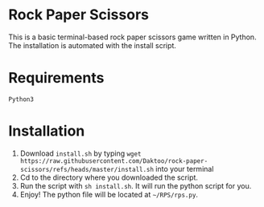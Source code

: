 # Rock Paper Scissors

This is a basic terminal-based rock paper scissors game written in Python.
The installation is automated with the install script.

# Requirements
`Python3`

# Installation
1. Download `install.sh` by typing `wget https://raw.githubusercontent.com/Daktoo/rock-paper-scissors/refs/heads/master/install.sh` into your terminal
2. Cd to the directory where you downloaded the script.
3. Run the script with `sh install.sh`. It will run the python script for you.
4. Enjoy! The python file will be located at `~/RPS/rps.py`.
